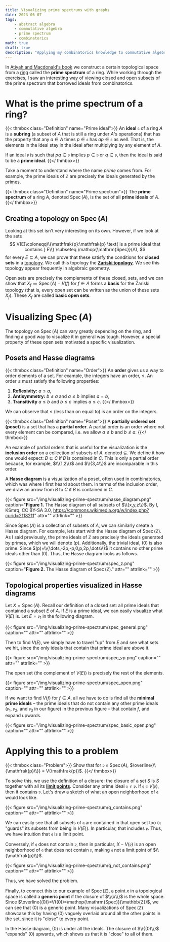 ```yaml
---
title: Visualizing prime spectrums with graphs
date: 2023-06-07
tags:
    - abstract algebra
    - commutative algebra
    - prime spectrum
    - combinatorics
math: true
draft: true
description: "Applying my combinatorics knowledge to commutative algebra to help draw the prime spectrum of a ring."
---
```


In [Atiyah and Macdonald's book](https://www.amazon.com/Introduction-Commutative-Algebra-Addison-Wesley-Mathematics/dp/0201407515) we construct a certain topological space from a [ring](https://en.wikipedia.org/wiki/Ring_(mathematics)) called the **prime spectrum** of a ring. While working through the exercises, I saw an interesting way of viewing closed and open subsets of the prime spectrum that borrowed ideals from combinatorics.

# What is the prime spectrum of a ring?
{{< thmbox class="Definition" name="Prime ideal">}}
An **ideal** $\mathfrak{a}$ of a ring $A$ is a **subring** (a subset of $A$ that is still a ring under $A$'s operations) that has the property that any $a\in A$ times $p\in \mathfrak{a}$ has $ap\in \mathfrak{a}$ as well. That is, the elements in the ideal stay in the ideal after multiplying by any element of $A$.

If an ideal $\mathfrak{p}$ is such that $pq\in \mathfrak{p}$ implies $p\in \mathfrak{p}$ or $q\in \mathfrak{p}$, then the ideal is said to be a **prime ideal**.
{{</ thmbox>}}

Take a moment to understand where the name *prime* comes from. For example, the prime ideals of $\mathbb{Z}$ are precisely the ideals generated by the primes.

{{< thmbox class="Definition" name="Prime spectrum">}}
The **prime spectrum** of a ring $A$, denoted $\mathop{\mathrm{Spec}}(A)$, is the set of all **prime ideals** of $A$.
{{</ thmbox>}}

## Creating a topology on $\mathop{\mathrm{Spec}}(A)$
Looking at this set isn't very interesting on its own. However, if we look at the sets
$$
    V(E)\coloneqq\\{\mathfrak{p}:\mathfrak{p} \text{ is a prime ideal that contains } E\\} \subseteq \mathop{\mathrm{Spec}}(A),
$$
for every $E \subseteq A$, we can prove that these satisfy the conditions for **closed sets** in a [topology](https://en.wikipedia.org/wiki/Topological_space). We call this topology the [**Zariski topology**](https://en.wikipedia.org/wiki/Zariski_topology). We see this topology appear frequently in algebraic geometry.

Open sets are precisely the complements of these closed, sets, and we can show that $X_f\coloneqq \mathop{\mathrm{Spec}}(A)-V(f)$ for $f\in A$ forms a **basis** for the Zariski topology (that is, every open set can be written as the union of these sets $X_f$). These $X_f$ are called **basic open sets**.

# Visualizing $\mathop{\mathrm{Spec}}(A)$
The topology on $\mathop{\mathrm{Spec}}(A)$ can vary greatly depending on the ring, and finding a good way to visualize it in general was tough. However, a special property of these open sets motivated a specific visualization.

## Posets and Hasse diagrams
{{< thmbox class="Definition" name="Order">}}
An **order** gives us a way to order elements of a set. For example, the integers have an order, $\leq$. An order $\leq$ must satisfy the following properties:
1. **Reflexivity:** $a\leq a$,
2. **Antisymmetry:** $b \leq a$ and $a \leq b$ implies $a=b$,
3. **Transitivity** $a\leq b$ and $b\leq c$ implies $a\leq c$.
{{</ thmbox>}}

We can observe that $\leq$ (less than on equal to) is an order on the integers. 

{{< thmbox class="Definition" name="Poset">}}
A **partially ordered set (poset)** is a set that has a **partial order**. A partial order is an order where not every element can be compared, i.e. we allow $a\nleq b$ and $b\nleq a$. 
{{</ thmbox>}}

An example of partial orders that is useful for the visualization is the **inclusion order** on a collection of subsets of $A$, denoted $\subseteq$. We define it how one would expect: $B \subseteq C$ if $B$ is contained in $C$. This is only a partial order because, for example, $\\{1,2\\}$ and $\\{3,4\\}$ are incomparable in this order.

A **Hasse diagram** is a visualization of a poset, often used in combinatorics, which was where I first heard about them. In terms of the inclusion order, we draw an arrow from $B$ to $C$ if $B$ is contained in $C$.

{{< figure src="/img/visualizing-prime-spectrum/hasse_diagram.png" caption="**Figure 1.** The Hasse diagram of all subsets of $\\{x,y,z\\}$. By I, KSmrq, CC BY-SA 3.0, https://commons.wikimedia.org/w/index.php?curid=2118211" attr="" attrlink="" >}}

Since $\mathop{\mathrm{Spec}}(A)$ is a collection of subsets of $A$, we can similarly create a Hasse diagram. For example, lets start with the Hasse diagram of $\mathop{\mathrm{Spec}}(\mathbb{Z})$. As I said previously, the prime ideals of $\mathbb{Z}$ are precisely the ideals generated by primes, which we will denote $(p)$. Additionally, the trivial ideal, $(0)$ is also prime. Since $(p)=\\{\dots,-2p,-p,0,p,2p,\dots\\}$ it contains no other prime ideals other than $(0)$. Thus, the Hasse diagram looks as follows.

{{< figure src="/img/visualizing-prime-spectrum/spec_z.png" caption="**Figure 2.** The Hasse diagram of $\mathop{\mathrm{Spec}}(\mathbb{Z})$." attr="" attrlink="" >}}

## Topological properties visualized in Hasse diagrams 
Let $X=\mathop{\mathrm{Spec}}(A)$.
Recall our definition of a closed set: all prime ideals that contained a subset $E$ of $A$. If $E$ is a prime ideal, we can easily visualize what $V(E)$ is. Let $E=\mathfrak{p}_1$ in the following diagram.

{{< figure src="/img/visualizing-prime-spectrum/spec_general.png" caption="" attr="" attrlink="" >}}

Then to find $V(E)$, we simply have to travel "up" from $E$ and see what sets we hit, since the only ideals that contain that prime ideal are above it.

{{< figure src="/img/visualizing-prime-spectrum/spec_vp.png" caption="" attr="" attrlink="" >}}

The open set (the complement of $V(E)$) is precisely the rest of the elements.

{{< figure src="/img/visualizing-prime-spectrum/spec_open.png" caption="" attr="" attrlink="" >}}

If we want to find $V(f)$ for $f\in A$, all we have to do is find all the **minimal prime ideals** – the prime ideals that do not contain any other prime ideals ($\mathfrak{p}_1$, $\mathfrak{p}_2$, and $\mathfrak{p}_3$ in our figure) in the previous figure – that contain $f$, and expand upwards.

{{< figure src="/img/visualizing-prime-spectrum/spec_basic_open.png" caption="" attr="" attrlink="" >}}

# Applying this to a problem
{{< thmbox class="Problem">}}
Show that for $\mathfrak{p}\in \mathop{\mathrm{Spec}}(A)$, $\overline{\\{\mathfrak{p}\\}} = V(\mathfrak{p})$.
{{</ thmbox>}}

To solve this, we use the definition of a closure: the closure of a set $S$ is $S$ together with all its [**limit points**](https://en.wikipedia.org/wiki/Closure_(topology)). Consider any 
prime ideal $\mathfrak{q} \neq \mathfrak{p}$. If $\mathfrak{q}\in V(\mathfrak{p})$, then it contains $\mathfrak{p}$. Let's draw 
a sketch of what an open neighborhood of $\mathfrak{q}$ would look like.

{{< figure src="/img/visualizing-prime-spectrum/q_contains.png" caption="" attr="" attrlink="" >}}

We can easily see that all subsets of $\mathfrak{q}$ are contained in that open set too ($\mathfrak{q}$ "guards" its subsets from being in $V(E)$). In particular, that includes $\mathfrak{p}$. Thus, we have intuition that $\mathfrak{q}$ is a limit point. 

Conversely, if $\mathfrak{q}$ does not contain $\mathfrak{p}$, then in particular, $X-V(\mathfrak{p})$ is an open neighborhood of $\mathfrak{q}$ that does not contain $\mathfrak{p}$, making $\mathfrak{q}$ not a limit point of $\\{\mathfrak{p}\\}$.

{{< figure src="/img/visualizing-prime-spectrum/q_not_contains.png" caption="" attr="" attrlink="" >}}

Thus, we have solved the problem.

Finally, to connect this to our example of $\mathop{\mathrm{Spec}}(\mathbb{Z})$, a point $x$ in a topological space is called a **generic point** if the closure of $\\{x\\}$ is the whole space. Since $\overline{(0)}=V((0))=\mathop{\mathrm{Spec}}(\mathbb{Z})$, we can see that $(0)$ is a generic point. Many visualizations of $\mathop{\mathrm{Spec}}(\mathbb{Z})$ showcase this by having $(0)$ vaguely overlaid around all the other points in the set, since it is "close" to every point. 

In the Hasse diagram, $(0)$ is under all the ideals. The closure of $\\{(0)\\}$ "expands" $(0)$ upwards, which shows us that it is "close" to all of them.